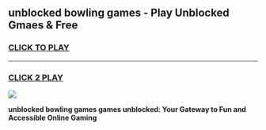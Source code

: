 
## unblocked bowling games - Play Unblocked Gmaes & Free
<h3>
<a href="https://premium.freeplayer.one?title=unblocked_bowling_games&ref=20F">CLICK TO PLAY</a></h3>
<hr>

<h3>
<a href="https://premium.freeplayer.one?title=unblocked_bowling_games&ref=20F">CLICK 2 PLAY</a>
  
</h3>

<a href="https://premium.freeplayer.one?title=unblocked_bowling_games&ref=20F/"><img src="https://clearcache.store/games.png"></a>


**unblocked bowling games games unblocked: Your Gateway to Fun and Accessible Online Gaming**
